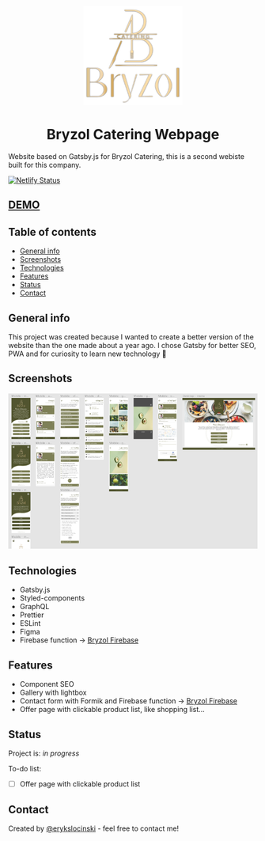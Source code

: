<p align="center">
  <a href="https://bryzol-webpage.netlify.com/">
    <img src="/src/images/logo.png" alt="Bryzol Catering Logo" width="200px">
  </a>
</p>
<h1 align="center">
  Bryzol Catering Webpage
</h1>

Website based on Gatsby.js for Bryzol Catering, this is a second webiste built for this company.

[![Netlify Status](https://api.netlify.com/api/v1/badges/d334e92c-0fe4-493b-b7f7-1655f88e7a55/deploy-status)](https://app.netlify.com/sites/bryzol-webpage/deploys)

## [DEMO](https://bryzol-webpage.netlify.com/)

## Table of contents

- [General info](#general-info)
- [Screenshots](#screenshots)
- [Technologies](#technologies)
- [Features](#features)
- [Status](#status)
- [Contact](#contact)

## General info

This project was created because I wanted to create a better version of the website than the one made about a year ago. I chose Gatsby for better SEO, PWA and for curiosity to learn new technology :rainbow:

## Screenshots

![bryzol webpage screenshot](src/images/screenshot.png)

## Technologies

- Gatsby.js
- Styled-components
- GraphQL
- Prettier
- ESLint
- Figma
- Firebase function -> [Bryzol Firebase](https://github.com/erq-programmer/bryzol-firebase)

## Features

- Component SEO
- Gallery with lightbox
- Contact form with Formik and Firebase function -> [Bryzol Firebase](https://github.com/erq-programmer/bryzol-firebase)
- Offer page with clickable product list, like shopping list...

## Status

Project is: _in progress_

To-do list:

- [ ] Offer page with clickable product list

## Contact

Created by [@erykslocinski](mailto:eryk.slocinski@gmail.com) - feel free to contact me!
